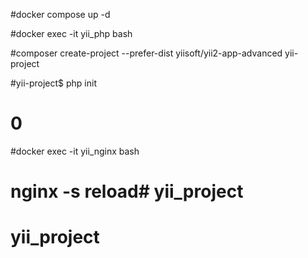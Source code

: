 #docker compose up -d

#docker exec -it yii_php bash

#composer create-project --prefer-dist yiisoft/yii2-app-advanced yii-project

#yii-project$ php init 
# 0

#docker exec -it yii_nginx bash
# nginx -s reload# yii_project
# yii_project
